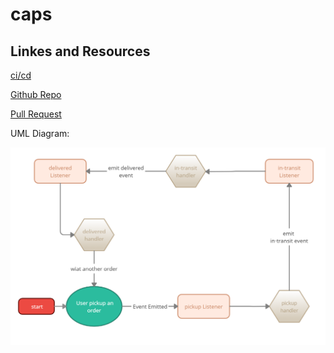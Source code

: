 # caps

## Linkes and Resources

[ci/cd](https://github.com/malakMomani/basic-express-server/actions)

[Github Repo](https://github.com/malakMomani/basic-express-server)

[Pull Request](https://github.com/malakMomani/basic-express-server/pull/1)

UML Diagram:

![uml](event-driven.png)
